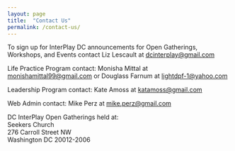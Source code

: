 ```yaml
---
layout: page
title:  "Contact Us"
permalink: /contact-us/
---
```


To sign up for InterPlay DC announcements for Open Gatherings, Workshops, and
Events contact Liz Lescault at <dcinterplay@gmail.com>

Life Practice Program contact:  Monisha Mittal at <monishamittal99@gmail.com> or
Douglass Farnum at <lightdpf-1@yahoo.com>

Leadership Program contact:  Kate Amoss at <katamoss@gmail.com>

Web Admin contact:  Mike Perz at <mike.perz@gmail.com>

DC InterPlay Open Gatherings held at:<br>
Seekers Church<br>
276 Carroll Street NW<br>
Washington DC 20012-2006
